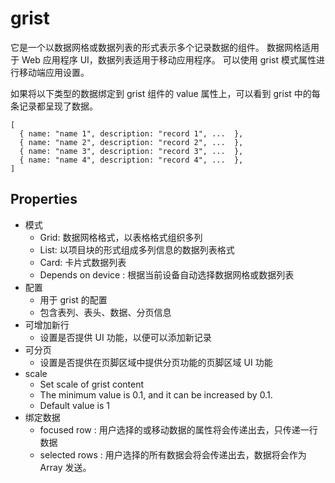 # grist

它是一个以数据网格或数据列表的形式表示多个记录数据的组件。
数据网格适用于 Web 应用程序 UI，数据列表适用于移动应用程序。
可以使用 grist 模式属性进行移动端应用设置。

如果将以下类型的数据绑定到 grist 组件的 value 属性上，可以看到 grist 中的每条记录都呈现了数据。

```
[
  { name: "name 1", description: "record 1", ...  },
  { name: "name 2", description: "record 2", ...  },
  { name: "name 3", description: "record 3", ...  },
  { name: "name 4", description: "record 4", ...  },
]
```

## Properties

- 模式
  - Grid: 数据网格格式，以表格格式组织多列
  - List: 以项目块的形式组成多列信息的数据列表格式
  - Card: 卡片式数据列表
  - Depends on device : 根据当前设备自动选择数据网格或数据列表
- 配置
  - 用于 grist 的配置
  - 包含表列、表头、数据、分页信息
- 可增加新行
  - 设置是否提供 UI 功能，以便可以添加新记录
- 可分页
  - 设置是否提供在页脚区域中提供分页功能的页脚区域 UI 功能
- scale
  - Set scale of grist content
  - The minimum value is 0.1, and it can be increased by 0.1.
  - Default value is 1
- 绑定数据
  - focused row : 用户选择的或移动数据的属性将会传递出去，只传递一行数据
  - selected rows : 用户选择的所有数据会将会传递出去，数据将会作为 Array 发送。
